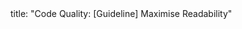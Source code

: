 <frontmatter>
title: "Code Quality: [Guideline] Maximise Readability"
</frontmatter>

<include src="navbar.md" boilerplate />

<include src="container-inPage-asFlat.md" boilerplate />